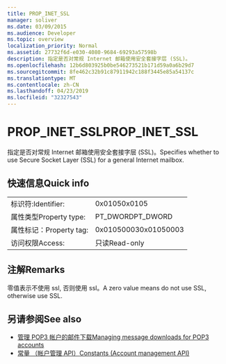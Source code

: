 ```yaml
---
title: PROP_INET_SSL
manager: soliver
ms.date: 03/09/2015
ms.audience: Developer
ms.topic: overview
localization_priority: Normal
ms.assetid: 27732f6d-e030-4080-9684-69293a57598b
description: 指定是否对常规 Internet 邮箱使用安全套接字层 (SSL)。
ms.openlocfilehash: 12b6d803925b0be546273521b171d59a0a6b29d7
ms.sourcegitcommit: 8fe462c32b91c87911942c188f3445e85a54137c
ms.translationtype: MT
ms.contentlocale: zh-CN
ms.lasthandoff: 04/23/2019
ms.locfileid: "32327543"
---
```

# <a name="propinetssl"></a><span data-ttu-id="5ab30-103">PROP_INET_SSL</span><span class="sxs-lookup"><span data-stu-id="5ab30-103">PROP_INET_SSL</span></span>

<span data-ttu-id="5ab30-104">指定是否对常规 Internet 邮箱使用安全套接字层 (SSL)。</span><span class="sxs-lookup"><span data-stu-id="5ab30-104">Specifies whether to use Secure Socket Layer (SSL) for a general Internet mailbox.</span></span>
  
## <a name="quick-info"></a><span data-ttu-id="5ab30-105">快速信息</span><span class="sxs-lookup"><span data-stu-id="5ab30-105">Quick info</span></span>

|||
|:-----|:-----|
|<span data-ttu-id="5ab30-106">标识符:</span><span class="sxs-lookup"><span data-stu-id="5ab30-106">Identifier:</span></span>  <br/> |<span data-ttu-id="5ab30-107">0x0105</span><span class="sxs-lookup"><span data-stu-id="5ab30-107">0x0105</span></span>  <br/> |
|<span data-ttu-id="5ab30-108">属性类型</span><span class="sxs-lookup"><span data-stu-id="5ab30-108">Property type:</span></span>  <br/> |<span data-ttu-id="5ab30-109">PT_DWORD</span><span class="sxs-lookup"><span data-stu-id="5ab30-109">PT_DWORD</span></span>  <br/> |
|<span data-ttu-id="5ab30-110">属性标记：</span><span class="sxs-lookup"><span data-stu-id="5ab30-110">Property tag:</span></span>  <br/> |<span data-ttu-id="5ab30-111">0x01050003</span><span class="sxs-lookup"><span data-stu-id="5ab30-111">0x01050003</span></span>  <br/> |
|<span data-ttu-id="5ab30-112">访问权限</span><span class="sxs-lookup"><span data-stu-id="5ab30-112">Access:</span></span>  <br/> |<span data-ttu-id="5ab30-113">只读</span><span class="sxs-lookup"><span data-stu-id="5ab30-113">Read-only</span></span>  <br/> |
   
## <a name="remarks"></a><span data-ttu-id="5ab30-114">注解</span><span class="sxs-lookup"><span data-stu-id="5ab30-114">Remarks</span></span>

<span data-ttu-id="5ab30-115">零值表示不使用 ssl, 否则使用 ssl。</span><span class="sxs-lookup"><span data-stu-id="5ab30-115">A zero value means do not use SSL, otherwise use SSL.</span></span>
  
## <a name="see-also"></a><span data-ttu-id="5ab30-116">另请参阅</span><span class="sxs-lookup"><span data-stu-id="5ab30-116">See also</span></span>

- [<span data-ttu-id="5ab30-117">管理 POP3 帐户的邮件下载</span><span class="sxs-lookup"><span data-stu-id="5ab30-117">Managing message downloads for POP3 accounts</span></span>](managing-message-downloads-for-pop3-accounts.md)  
- [<span data-ttu-id="5ab30-118">常量 （帐户管理 API）</span><span class="sxs-lookup"><span data-stu-id="5ab30-118">Constants (Account management API)</span></span>](constants-account-management-api.md)

